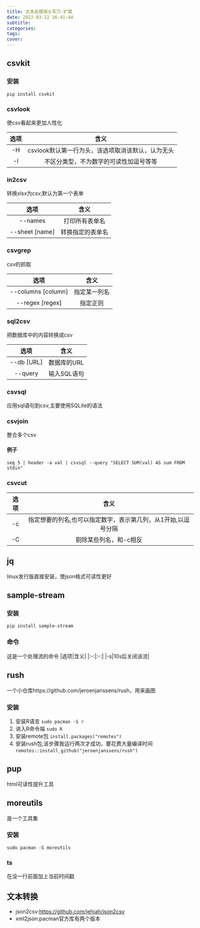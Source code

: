 ```yaml
---
title: 文本处理瑞士军刀-扩展
date: 2022-03-22 16:41:44
subtitle:
categories:
tags:
cover:
---
```

## csvkit
### 安装
`pip install csvkit`
### csvlook
使csv看起来更加人性化

|选项|含义|
|:-:|:-:|
|-H|csvlook默认第一行为头，该选项取消该默认，认为无头|
|-I|不区分类型，不为数字的可读性加逗号等等|

### in2csv
转换xlsx为csv,默认为第一个表单

|选项|含义|
|:-:|:-:|
|--names|打印所有表单名|
|--sheet [name]|转换指定的表单名|

### csvgrep
csv的抓取

|选项|含义|
|:-:|:-:|
|--columns [column]|指定某一列名|
|--regex [regex]|指定正则|

### sql2csv
把数据库中的内容转换成csv

|选项|含义|
|:-:|:-:|
|--db [URL]|数据库的URL|
|--query|输入SQL语句|
### csvsql
应用sql语句到csv,主要使用SQLite的语法
### csvjoin
整合多个csv

#### 例子
`seq 5 | header -a val | csvsql --query "SELECT SUM(val) AS sum FROM stdin"`
### csvcut

|选项|含义|
|:-:|:-:|
|-c|指定想要的列名,也可以指定数字，表示第几列，从1开始,以逗号分隔|
|-C|剔除某些列名，和-c相反|

## jq
linux发行版直接安装，使json格式可读性更好
## sample-stream
### 安装
`pip install sample-stream`
### 命令
这是一个处理流的命令
|选项|含义|
|:-:|:-:|
|-s|10s后关闭该流|

## rush
一个小仓库https://github.com/jeroenjanssens/rush，用来画图
### 安装
1) 安装R语言
`sudo pacman -S r`
2) 进入R命令端
`sudo R`
3) 安装remote包
`install.packages("remotes")`
4) 安装rush包,该步骤我运行两次才成功，要花费大量编译时间
`remotes::install_github("jeroenjanssens/rush")`
## pup
html可读性提升工具

## moreutils
是一个工具集
### 安装
`sudo pacman -S moreutils`
### ts
在没一行前面加上当前时间戳
## 文本转换
- json2csv:https://github.com/jehiah/json2csv
- xml2json:pacman官方库有两个版本
